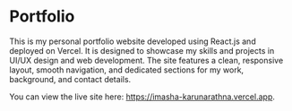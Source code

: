 # Portfolio
This is my personal portfolio website developed using React.js and deployed on Vercel. It is designed to showcase my skills and projects in UI/UX design and web development. The site features a clean, responsive layout, smooth navigation, and dedicated sections for my work, background, and contact details. 

You can view the live site here: https://imasha-karunarathna.vercel.app.


